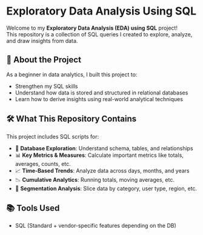 # Exploratory Data Analysis Using SQL

Welcome to my **Exploratory Data Analysis (EDA) using SQL** project!  
This repository is a collection of SQL queries I created to explore, analyze, and draw insights from data.

## 📌 About the Project
As a beginner in data analytics, I built this project to:
- Strengthen my SQL skills
- Understand how data is stored and structured in relational databases
- Learn how to derive insights using real-world analytical techniques

## 🛠️ What This Repository Contains
This project includes SQL scripts for:
- 📂 **Database Exploration**: Understand schema, tables, and relationships  
- 📊 **Key Metrics & Measures**: Calculate important metrics like totals, averages, counts, etc.  
- 📈 **Time-Based Trends**: Analyze data across days, months, and years  
- 📉 **Cumulative Analytics**: Running totals, moving averages, etc.  
- 🧩 **Segmentation Analysis**: Slice data by category, user type, region, etc.  


## 📚 Tools Used
- SQL (Standard + vendor-specific features depending on the DB)
